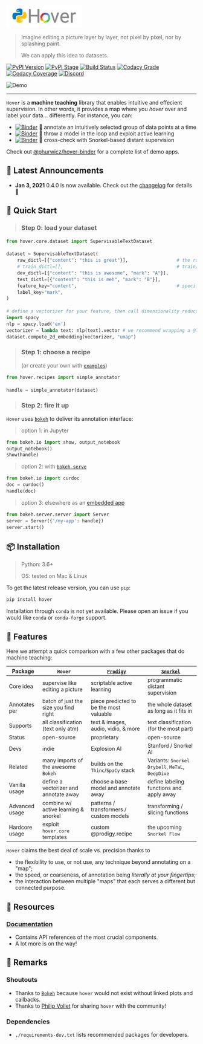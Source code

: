 ![Hover](docs/images/hover-logo-title.png)

> Imagine editing a picture layer by layer, not pixel by pixel, nor by splashing paint.
>
> We can apply this idea to datasets.

[![PyPI Version](https://img.shields.io/pypi/v/hover?logo=pypi&logoColor=white)](https://pypi.org/project/hover/)
[![PyPI Stage](https://img.shields.io/pypi/status/hover?logo=pypi&logoColor=white)](https://pypi.org/project/hover/)
[![Build Status](https://img.shields.io/github/workflow/status/phurwicz/hover/python-package?logo=github&logoColor=white)](https://github.com/phurwicz/hover/actions)
[![Codacy Grade](https://img.shields.io/codacy/grade/689827d9077b43ac8721c7658d122d1a?logo=codacy&logoColor=white)](https://app.codacy.com/gh/phurwicz/hover/dashboard)
[![Codacy Coverage](https://img.shields.io/codacy/coverage/689827d9077b43ac8721c7658d122d1a/main?logo=codacy&logoColor=white)](https://app.codacy.com/gh/phurwicz/hover/dashboard)
[![Discord](https://img.shields.io/discord/790112638456561665?label=discord&logo=discord&logoColor=white)](https://discord.gg/R5BwYgYZFD)

![Demo](docs/images/app-active-learning.gif)

----

`Hover` is a **machine teaching** library that enables intuitive and effecient supervision. In other words, it provides a map where you _hover_ over and label your data... differently. For instance, you can:

-   [![Binder](https://mybinder.org/badge_logo.svg)](https://mybinder.org/v2/gh/phurwicz/hover-binder/master?urlpath=/proxy/5006/app-simple-annotator) :seedling: annotate an intuitively selected group of data points at a time
-   [![Binder](https://mybinder.org/badge_logo.svg)](https://mybinder.org/v2/gh/phurwicz/hover-binder/master?urlpath=/proxy/5006/app-active-learning) :ferris_wheel: throw a model in the loop and exploit active learning
-   [![Binder](https://mybinder.org/badge_logo.svg)](https://mybinder.org/v2/gh/phurwicz/hover-binder/master?urlpath=/proxy/5006/app-snorkel-annotator) :whale: cross-check with Snorkel-based distant supervision

Check out [@phurwicz/hover-binder](https://github.com/phurwicz/hover-binder) for a complete list of demo apps.

## :flags: Latest Announcements

-   **Jan 3, 2021** 0.4.0 is now available. Check out the [changelog](CHANGELOG.md) for details :hugs:


## :flight_departure: Quick Start

> ### Step 0: load your dataset

```python
from hover.core.dataset import SupervisableTextDataset

dataset = SupervisableTextDataset(
    raw_dictl=[{"content": "this is great"}],                  # the raw data to be supervised
    # train_dictl=[],                                          # train/dev/test sets can be empty
    dev_dictl=[{"content": "this is awesome", "mark": "A"}],
    test_dictl=[{"content": "this is meh", "mark": "B"}],
    feature_key="content",                                     # specify feature/label keys
    label_key="mark",
)

# define a vectorizer for your feature, then call dimensionality reduction
import spacy
nlp = spacy.load('en')
vectorizer = lambda text: nlp(text).vector # we recommend wrapping a @lru_cache around this
dataset.compute_2d_embedding(vectorizer, "umap")
```

> ### Step 1: choose a recipe
>
> (or create your own with [`examples`](hover/recipes/experimental.py))

```Python
from hover.recipes import simple_annotator

handle = simple_annotator(dataset)
```

> ### Step 2: fire it up

`Hover` uses [`bokeh`](https://bokeh.org) to deliver its annotation interface:

> option 1: in Jupyter

```Python
from bokeh.io import show, output_notebook
output_notebook()
show(handle)
```

> option 2: with [`bokeh serve`](https://docs.bokeh.org/en/latest/docs/user_guide/server.html)

```Python
from bokeh.io import curdoc
doc = curdoc()
handle(doc)
```

> option 3: elsewhere as an [embedded app](https://docs.bokeh.org/en/latest/docs/user_guide/server.html#embedding-bokeh-server-as-a-library)

```Python
from bokeh.server.server import Server
server = Server({'/my-app': handle})
server.start()
```

## :package: Installation

> Python: 3.6+
>
> OS: tested on Mac & Linux

To get the latest release version, you can use `pip`:

```bash
pip install hover
```

Installation through `conda` is not yet available. Please open an issue if you would like `conda` or `conda-forge` support.

## :flamingo: Features

Here we attempt a quick comparison with a few other packages that do machine teaching:

Package        | `Hover`                               | [`Prodigy`](https://prodi.gy)           | [`Snorkel`](https://snorkel.ai)
-------------- | ------------------------------------- | --------------------------------------- | -------------------------
Core idea      | supervise like editing a picture      | scriptable active learning              | programmatic distant supervision
Annotates per  | batch of just the size you find right | piece predicted to be the most valuable | the whole dataset as long as it fits in
Supports       | all classification (text only atm)    | text & images, audio, vidio, & more     | text classification (for the most part)
Status         | open-source                           | proprietary                             | open-source
Devs           | indie                                 | Explosion AI                            | Stanford / Snorkel AI
Related        | many imports of the awesome `Bokeh`   | builds on the `Thinc`/`SpaCy` stack     | Variants: `Snorkel Drybell`, `MeTaL`, `DeepDive`
Vanilla usage  | define a vectorizer and annotate away | choose a base model and annotate away   | define labeling functions and apply away
Advanced usage | combine w/ active learning & snorkel  | patterns / transformers / custom models | transforming / slicing functions
Hardcore usage | exploit `hover.core` templates        | custom @prodigy.recipe                  | the upcoming `Snorkel Flow`

`Hover` claims the best deal of scale vs. precision thanks to

-   the flexibility to use, or not use, any technique beyond annotating on a "map";
-   the speed, or coarseness, of annotation being _literally at your fingertips_;
-   the interaction between multiple "maps" that each serves a different but connected purpose.

## :book: Resources

### [Documentation](https://phurwicz.github.io/hover/)

-   Contains API references of the most crucial components.
-   A lot more is on the way!

## :bell: Remarks

### Shoutouts

-   Thanks to [`Bokeh`](https://bokeh.org) because `hover` would not exist without linked plots and callbacks.
-   Thanks to [Philip Vollet](https://de.linkedin.com/in/philipvollet) for sharing `hover` with the community!

### Dependencies

-   `./requirements-dev.txt` lists recommended packages for developers.
